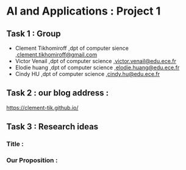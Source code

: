 # AI and Applications : Project 1 

## Task 1 : Group

* Clement Tikhomiroff ,dpt of computer sience ,clement.tikhomiroff@gmail.com
* Victor Venail ,dpt of computer science ,victor.venail@edu.ece.fr
* Elodie huang ,dpt of computer science ,elodie.huang@edu.ece.fr
* Cindy HU ,dpt of computer science ,cindy.hu@edu.ece.fr
## Task 2 : our blog address :
https://clement-tik.github.io/
## Task 3 : Research ideas 

### Title : 

### Our Proposition : 
